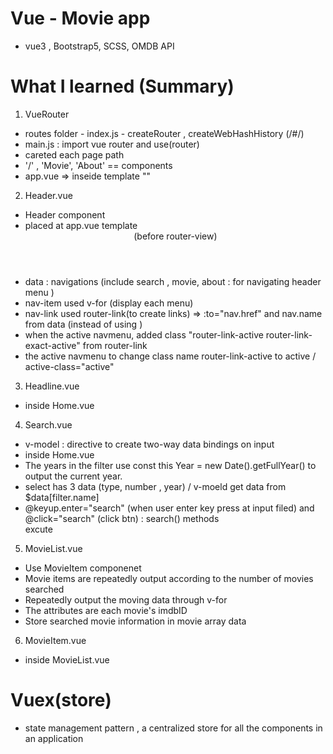 # Vue - Movie app
- vue3 , Bootstrap5, SCSS, OMDB API

# What I learned (Summary)
1. VueRouter
- routes folder - index.js - createRouter , createWebHashHistory (/#/)
- main.js : import vue router and use(router)
- careted each page path 
- '/' , 'Movie', 'About' == components
- app.vue => inseide template "<router-view />"

2. Header.vue
- Header component 
- placed at app.vue template <Header /> (before router-view)
- data : navigations (include search , movie, about : for navigating header  
  menu )
- nav-item used v-for (display each menu) 
- nav-link used router-link(to create links) => :to="nav.href" and nav.name from data (instead of using <a>)
- when the active navmenu, added class "router-link-active router-link-exact-active" from router-link
- the active navmenu to change class name router-link-active to active / active-class="active"

3. Headline.vue
- inside Home.vue

4. Search.vue
- v-model : directive to create two-way data bindings on input
- inside Home.vue
- The years in the filter use const this Year = new Date().getFullYear() to output the current year.
- select has 3 data (type, number , year) / v-moeld get data from $data[filter.name]
- @keyup.enter="search" (when user enter key press at input filed) and  @click="search" (click btn) : search() methods  
  excute

5. MovieList.vue
- Use MovieItem componenet 
- Movie items are repeatedly output according to the number of movies searched
- Repeatedly output the moving data through v-for
- The attributes are each movie's imdbID
- Store searched movie information in movie array data

6. MovieItem.vue
- inside MovieList.vue

# Vuex(store)
- state management pattern , a centralized store for all the components in an application
